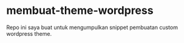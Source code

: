 # membuat-theme-wordpress
Repo ini saya buat untuk mengumpulkan snippet pembuatan custom wordpress theme.
